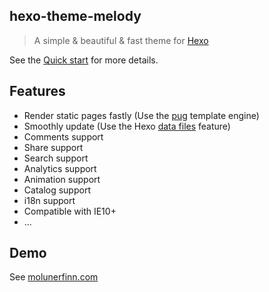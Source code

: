 ## hexo-theme-melody

> A simple & beautiful & fast theme for [Hexo](https://hexo.io/)

See the [Quick start](quickstart.md) for more details.

## Features

* Render static pages fastly (Use the [pug](https://github.com/pugjs/pug) template engine)
* Smoothly update (Use the Hexo [data files](https://hexo.io/docs/data-files.html) feature)
* Comments support
* Share support
* Search support
* Analytics support
* Animation support
* Catalog support
* i18n support
* Compatible with IE10+
* ...

## Demo

See [molunerfinn.com](https://molunerfinn.com)
